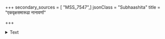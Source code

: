 +++
secondary_sources = [ "MSS_7547",]
jsonClass = "Subhaashita"
title = "एकवृक्षसमारूढा नानावर्णा"

+++

<details><summary>Text</summary>

एकवृक्षसमारूढा नानावर्णा विहंगमाः।  
प्रातर्दश दिशो यान्ति का तत्र परिदेवना॥
</details>
